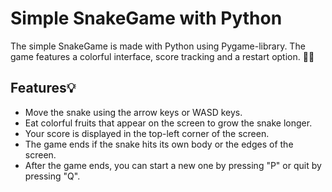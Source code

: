 # Simple SnakeGame with Python

The simple SnakeGame is made with Python using Pygame-library. The game features a colorful interface, score tracking and a restart option. 🐍🍎

## Features💡
- Move the snake using the arrow keys or WASD keys.
- Eat colorful fruits that appear on the screen to grow the snake longer.
- Your score is displayed in the top-left corner of the screen.
- The game ends if the snake hits its own body or the edges of the screen.
- After the game ends, you can start a new one by pressing "P" or quit by pressing "Q".
